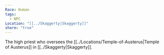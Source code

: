 ```yaml
---
Race: Human
tags:
  - NPC
Location: "[[../Skaggerty|Skaggerty]]"
share: "true"
---
```



The high priest who oversees the [[../Locations/Temple-of-Austerus|Temple of Austerus]] in [[../Skaggerty|Skaggerty]].